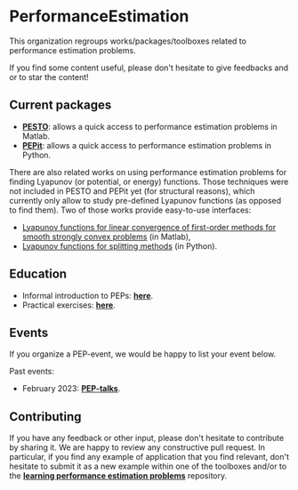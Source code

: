 # PerformanceEstimation

This organization regroups works/packages/toolboxes related to performance estimation problems.

If you find some content useful, please don't hesitate to give feedbacks and or to star the content!

## Current packages
- [**PESTO**](https://github.com/PerformanceEstimation/Performance-Estimation-Toolbox): allows a quick access to performance estimation problems in Matlab.
- [**PEPit**](https://github.com/PerformanceEstimation/PEPit): allows a quick access to performance estimation problems in Python.

There are also related works on using performance estimation problems for finding Lyapunov (or potential, or energy) functions. Those techniques were not included in PESTO and PEPit yet (for structural reasons), which currently only allow to study pre-defined Lyapunov functions (as opposed to find them). Two of those works provide easy-to-use interfaces:
- [Lyapunov functions for linear convergence of first-order methods for smooth strongly convex problems](https://github.com/AdrienTaylor/quad-lyap-first-order) (in Matlab),
- [Lyapunov functions for splitting methods](https://github.com/ManuUpadhyaya/tight_lyapunov_analysis) (in Python).


## Education

- Informal introduction to PEPs: [**here**](https://francisbach.com/computer-aided-analyses/).
- Practical exercises: [**here**](https://github.com/PerformanceEstimation/Learning-Performance-Estimation).


## Events

If you organize a PEP-event, we would be happy to list your event below. 

Past events: 
- February 2023: [**PEP-talks**](https://performanceestimation.github.io/PEP-talks/february_2023/).


## Contributing

If you have any feedback or other input, please don't hesitate to contribute by sharing it. We are happy to review any constructive pull request. In particular, if you find any example of application that you find relevant, don't hesitate to submit it as a new example within one of the toolboxes and/or to the [**learning performance estimation problems**](https://github.com/PerformanceEstimation/Learning-Performance-Estimation) repository.
